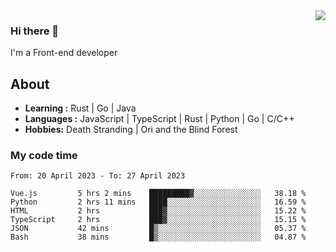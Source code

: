 <img align='right' src="https://github-readme-stats.vercel.app/api?username=strugglebak&show_icons=true">

### Hi there 👋

I'm a Front-end developer

## About

-  **Learning :** Rust | Go | Java
-  **Languages :** JavaScript | TypeScript | Rust | Python | Go | C/C++
-  **Hobbies:** Death Stranding | Ori and the Blind Forest

### My code time

<!--START_SECTION:waka-->

```text
From: 20 April 2023 - To: 27 April 2023

Vue.js         5 hrs 2 mins    █████████▓░░░░░░░░░░░░░░░   38.18 %
Python         2 hrs 11 mins   ████░░░░░░░░░░░░░░░░░░░░░   16.59 %
HTML           2 hrs           ███▓░░░░░░░░░░░░░░░░░░░░░   15.22 %
TypeScript     2 hrs           ███▓░░░░░░░░░░░░░░░░░░░░░   15.15 %
JSON           42 mins         █▒░░░░░░░░░░░░░░░░░░░░░░░   05.37 %
Bash           38 mins         █▒░░░░░░░░░░░░░░░░░░░░░░░   04.87 %
```

<!--END_SECTION:waka-->
